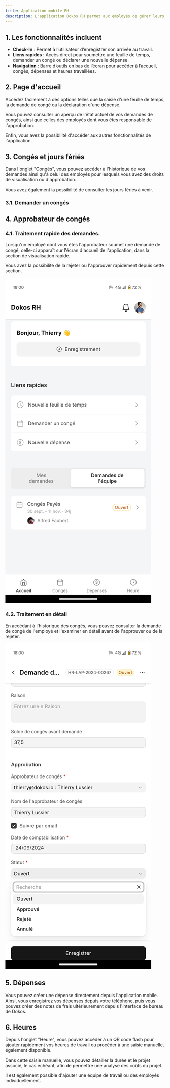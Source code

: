 ```yaml
---
title: Application mobile RH
description: L'application Dokos RH permet aux employés de gérer leurs tâches administratives liées aux ressources humaines via une interface intuitive. Elle centralise les fonctionnalités principales telles que la gestion des congés, le suivi des dépenses et l'enregistrement des heures travaillées.
---
```


## 1. Les fonctionnalités incluent

- **Check-In** : Permet à l’utilisateur d’enregistrer son arrivée au travail.
- **Liens rapides** : Accès direct pour soumettre une feuille de temps, demander un congé ou déclarer une nouvelle dépense.
- **Navigation** : Barre d’outils en bas de l’écran pour accéder à l’accueil, congés, dépenses et heures travaillées.

## 2. Page d'accueil

Accédez facilement à des options telles que la saisie d'une feuille de temps, la demande de congé ou la déclaration d'une dépense.

Vous pouvez consulter un aperçu de l'état actuel de vos demandes de congés, ainsi que celles des employés dont vous êtes responsable de l'approbation.

Enfin, vous avez la possibilité d'accéder aux autres fonctionnalités de l'application.

## 3. Congés et jours fériés

Dans l'onglet "Congés", vous pouvez accéder à l'historique de vos demandes ainsi qu'à celui des employés pour lesquels vous avez des droits de visualisation ou d'approbation.

Vous avez également la possibilité de consulter les jours fériés à venir.

### 3.1. Demander un congés

## 4. Approbateur de congés

### 4.1. Traitement rapide des demandes.

Lorsqu'un employé dont vous êtes l'approbateur soumet une demande de congé, celle-ci apparaît sur l'écran d'accueil de l'application, dans la section de visualisation rapide.

Vous avez la possibilité de la rejeter ou l'approuver rapidement depuis cette section.

![Cette image permet de visualiser la demande de congés dans l'accueil de l'application.](/demande-de-conges-appli.png)

### 4.2.  Traitement en détail

En accédant à l'historique des congés, vous pouvez consulter la demande de congé de l'employé et l'examiner en détail avant de l'approuver ou de la rejeter.

![Cette image permet de visualiser une fiche de demande de congés pour rejeter ou approuver la demande de congé.](/fenetrepourapprobationdemandedecongesappli.png)

## 5. Dépenses

Vous pouvez créer une dépense directement depuis l'application mobile. Ainsi, vous enregistrez vos dépenses depuis votre téléphone, puis vous pouvez créer des notes de frais ultérieurement depuis l'interface de bureau de Dokos.

## 6. Heures

Depuis l'onglet "Heure", vous pouvez accéder à un QR code flash pour ajouter rapidement vos heures de travail ou procéder à une saisie manuelle, également disponible.

Dans cette saisie manuelle, vous pouvez détailler la durée et le projet associé, le cas échéant, afin de permettre une analyse des coûts du projet.

Il est également possible d'ajouter une équipe de travail ou des employés individuellement.
